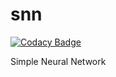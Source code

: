 # snn

[![Codacy Badge](https://api.codacy.com/project/badge/Grade/3b8e2e1093ce45eabf0a78aad350a687)](https://www.codacy.com/app/alexander.ti.ufv/snn?utm_source=github.com&amp;utm_medium=referral&amp;utm_content=AlexanderSilvaB/snn&amp;utm_campaign=Badge_Grade)

Simple Neural Network
